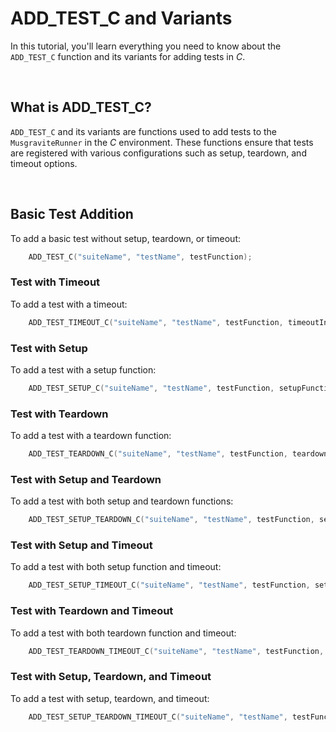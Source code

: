 # ADD_TEST_C and Variants
In this tutorial, you'll learn everything you need to know about the `ADD_TEST_C` function and its variants for adding tests in *C*.

<br>

## What is ADD_TEST_C?
`ADD_TEST_C` and its variants are functions used to add tests to the `MusgraviteRunner` in the *C* environment. These functions ensure that tests are registered with various configurations such as setup, teardown, and timeout options.

<br>

## Basic Test Addition
To add a basic test without setup, teardown, or timeout:

```C    
    ADD_TEST_C("suiteName", "testName", testFunction);
```

### Test with Timeout
To add a test with a timeout:

```C    
    ADD_TEST_TIMEOUT_C("suiteName", "testName", testFunction, timeoutInSeconds);
```

### Test with Setup
To add a test with a setup function:

```C    
    ADD_TEST_SETUP_C("suiteName", "testName", testFunction, setupFunction);
```

### Test with Teardown
To add a test with a teardown function:

```C    
    ADD_TEST_TEARDOWN_C("suiteName", "testName", testFunction, teardownFunction);
```

### Test with Setup and Teardown
To add a test with both setup and teardown functions:

```C    
    ADD_TEST_SETUP_TEARDOWN_C("suiteName", "testName", testFunction, setupFunction, teardownFunction);
```

### Test with Setup and Timeout
To add a test with both setup function and timeout:

```C
    ADD_TEST_SETUP_TIMEOUT_C("suiteName", "testName", testFunction, setupFunction, timeoutInSeconds);
```

### Test with Teardown and Timeout
To add a test with both teardown function and timeout:

```C
    ADD_TEST_TEARDOWN_TIMEOUT_C("suiteName", "testName", testFunction, teardownFunction, timeoutInSeconds);
```

### Test with Setup, Teardown, and Timeout
To add a test with setup, teardown, and timeout:

```C
    ADD_TEST_SETUP_TEARDOWN_TIMEOUT_C("suiteName", "testName", testFunction, setupFunction, teardownFunction, timeoutInSeconds);
```